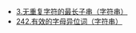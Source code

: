 - [3.无重复字符的最长子串（字符串）](https://github.com/B1D1ng/MyJava/blob/master/docs/leetcode/3.%E6%97%A0%E9%87%8D%E5%A4%8D%E5%AD%97%E7%AC%A6%E7%9A%84%E6%9C%80%E9%95%BF%E5%AD%90%E4%B8%B2.md#%E9%A2%98%E7%9B%AE)
- [242.有效的字母异位词（字符串）](https://github.com/B1D1ng/MyJava/blob/master/docs/leetcode/242.%E6%9C%89%E6%95%88%E7%9A%84%E5%AD%97%E6%AF%8D%E5%BC%82%E4%BD%8D%E8%AF%8D.md#%E9%A2%98%E7%9B%AE)
